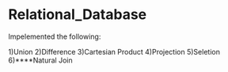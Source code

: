 # Relational_Database

Impelemented the following:

1)Union
2)Difference 
3)Cartesian Product
4)Projection
5)Seletion
6)****Natural Join
